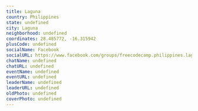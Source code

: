 ```yaml
---
title: Laguna
country: Philippines
state: undefined
city: Laguna
neighborhood: undefined
coordinates: 28.485772, -16.315942
plusCode: undefined
socialName: Facebook
socialURL: https://www.facebook.com/groups/freecodecamp.philippines.laguna
chatName: undefined
chatURL: undefined
eventName: undefined
eventURL: undefined
leaderName: undefined
leaderURL: undefined
oldPhoto: undefined
coverPhoto: undefined
---
```

